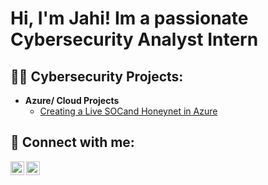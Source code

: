 <h1>Hi, I'm Jahi! Im a passionate Cybersecurity Analyst Intern

<h2>👨‍💻 Cybersecurity Projects:</h2>

- <b>Azure/ Cloud Projects </b>
  - [Creating a Live SOCand Honeynet in Azure](https://github.com/JahiHall/Azure-Cloud-SOC-and-Honeynet)
  
<h2> 🤳 Connect with me:</h2>


[<img align="left" alt="JoshMadakor | LinkedIn" width="22px" src="https://cdn.jsdelivr.net/npm/simple-icons@v3/icons/linkedin.svg" />][linkedin]
[<img align="left" alt="JoshMadakor | Instagram" width="22px" src="https://cdn.jsdelivr.net/npm/simple-icons@v3/icons/instagram.svg" />][instagram]




[linkedin]: https://www.linkedin.com/in/jahi-hall-0796a8237/
[instagram]: https://www.instagram.com/hee_hall/

<!--
**JahiHall/JahiHall** is a ✨ _special_ ✨ repository because its `README.md` (this file) appears on your GitHub profile.

Here are some ideas to get you started:

- 🔭 I’m currently working on ...
- 🌱 I’m currently learning ...
- 👯 I’m looking to collaborate on ...
- 🤔 I’m looking for help with ...
- 💬 Ask me about ...
- 📫 How to reach me: ...
- 😄 Pronouns: ...
- ⚡ Fun fact: ...


